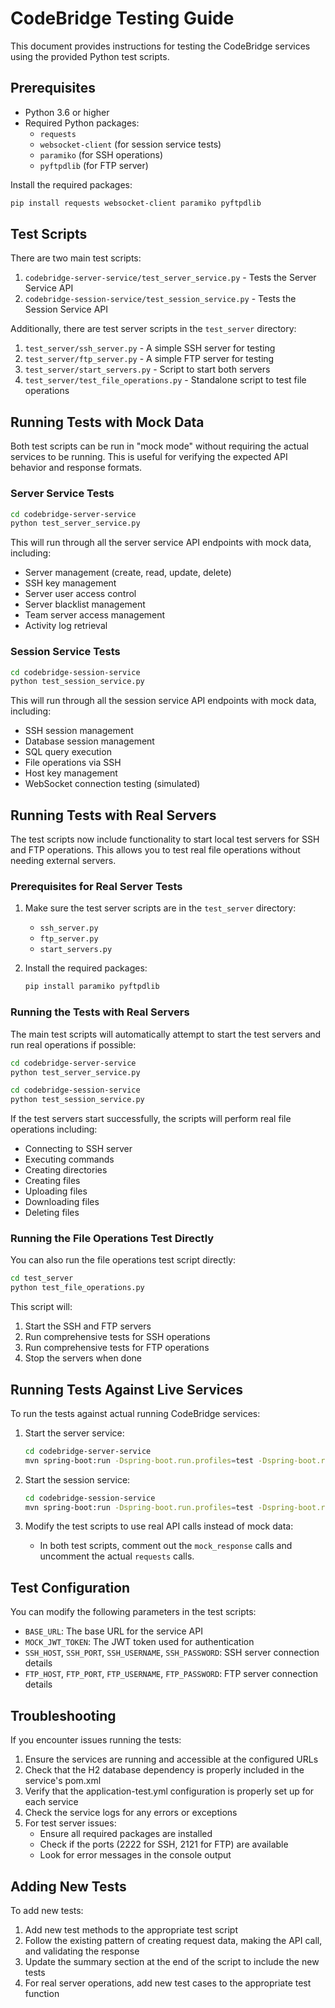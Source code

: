 # CodeBridge Testing Guide

This document provides instructions for testing the CodeBridge services using the provided Python test scripts.

## Prerequisites

- Python 3.6 or higher
- Required Python packages:
  - `requests`
  - `websocket-client` (for session service tests)
  - `paramiko` (for SSH operations)
  - `pyftpdlib` (for FTP server)

Install the required packages:

```bash
pip install requests websocket-client paramiko pyftpdlib
```

## Test Scripts

There are two main test scripts:

1. `codebridge-server-service/test_server_service.py` - Tests the Server Service API
2. `codebridge-session-service/test_session_service.py` - Tests the Session Service API

Additionally, there are test server scripts in the `test_server` directory:

1. `test_server/ssh_server.py` - A simple SSH server for testing
2. `test_server/ftp_server.py` - A simple FTP server for testing
3. `test_server/start_servers.py` - Script to start both servers
4. `test_server/test_file_operations.py` - Standalone script to test file operations

## Running Tests with Mock Data

Both test scripts can be run in "mock mode" without requiring the actual services to be running. This is useful for verifying the expected API behavior and response formats.

### Server Service Tests

```bash
cd codebridge-server-service
python test_server_service.py
```

This will run through all the server service API endpoints with mock data, including:
- Server management (create, read, update, delete)
- SSH key management
- Server user access control
- Server blacklist management
- Team server access management
- Activity log retrieval

### Session Service Tests

```bash
cd codebridge-session-service
python test_session_service.py
```

This will run through all the session service API endpoints with mock data, including:
- SSH session management
- Database session management
- SQL query execution
- File operations via SSH
- Host key management
- WebSocket connection testing (simulated)

## Running Tests with Real Servers

The test scripts now include functionality to start local test servers for SSH and FTP operations. This allows you to test real file operations without needing external servers.

### Prerequisites for Real Server Tests

1. Make sure the test server scripts are in the `test_server` directory:
   - `ssh_server.py`
   - `ftp_server.py`
   - `start_servers.py`

2. Install the required packages:
   ```bash
   pip install paramiko pyftpdlib
   ```

### Running the Tests with Real Servers

The main test scripts will automatically attempt to start the test servers and run real operations if possible:

```bash
cd codebridge-server-service
python test_server_service.py
```

```bash
cd codebridge-session-service
python test_session_service.py
```

If the test servers start successfully, the scripts will perform real file operations including:
- Connecting to SSH server
- Executing commands
- Creating directories
- Creating files
- Uploading files
- Downloading files
- Deleting files

### Running the File Operations Test Directly

You can also run the file operations test script directly:

```bash
cd test_server
python test_file_operations.py
```

This script will:
1. Start the SSH and FTP servers
2. Run comprehensive tests for SSH operations
3. Run comprehensive tests for FTP operations
4. Stop the servers when done

## Running Tests Against Live Services

To run the tests against actual running CodeBridge services:

1. Start the server service:
   ```bash
   cd codebridge-server-service
   mvn spring-boot:run -Dspring-boot.run.profiles=test -Dspring-boot.run.jvmArguments="-Djasypt.encryptor.password=test-password"
   ```

2. Start the session service:
   ```bash
   cd codebridge-session-service
   mvn spring-boot:run -Dspring-boot.run.profiles=test -Dspring-boot.run.jvmArguments="-Djasypt.encryptor.password=test-password"
   ```

3. Modify the test scripts to use real API calls instead of mock data:
   - In both test scripts, comment out the `mock_response` calls and uncomment the actual `requests` calls.

## Test Configuration

You can modify the following parameters in the test scripts:

- `BASE_URL`: The base URL for the service API
- `MOCK_JWT_TOKEN`: The JWT token used for authentication
- `SSH_HOST`, `SSH_PORT`, `SSH_USERNAME`, `SSH_PASSWORD`: SSH server connection details
- `FTP_HOST`, `FTP_PORT`, `FTP_USERNAME`, `FTP_PASSWORD`: FTP server connection details

## Troubleshooting

If you encounter issues running the tests:

1. Ensure the services are running and accessible at the configured URLs
2. Check that the H2 database dependency is properly included in the service's pom.xml
3. Verify that the application-test.yml configuration is properly set up for each service
4. Check the service logs for any errors or exceptions
5. For test server issues:
   - Ensure all required packages are installed
   - Check if the ports (2222 for SSH, 2121 for FTP) are available
   - Look for error messages in the console output

## Adding New Tests

To add new tests:

1. Add new test methods to the appropriate test script
2. Follow the existing pattern of creating request data, making the API call, and validating the response
3. Update the summary section at the end of the script to include the new tests
4. For real server operations, add new test cases to the appropriate test function

